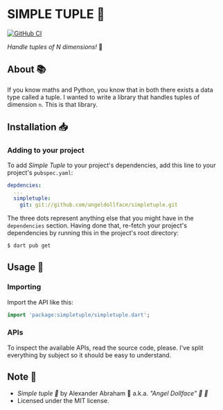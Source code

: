 # SIMPLE TUPLE :abacus:

[![GitHub CI](https://github.com/angeldollface/simpletuple/actions/workflows/dart.yml/badge.svg)](https://github.com/angeldollface/simpletuple/actions)

*Handle tuples of N dimensions!* :abacus:

## About :books:

If you know maths and Python, you know that in both there exists a data type called a tuple.
I wanted to write a library that handles tuples of dimension `n`. This is that library.

## Installation :inbox_tray:

### Adding to your project

To add *Simple Tuple* to your project's dependencies, add this line to your project's `pubspec.yaml`:

```YAML
depdencies:
  ...
  simpletuple:
    git: git://github.com/angeldollface/simpletuple.git
```

The three dots represent anything else that you might have in the `dependencies` section. Having done that, re-fetch your project's dependencies by running this in the project's root directory:

```bash
$ dart pub get
```

## Usage :hammer:

### Importing

Import the API like this:

```dart
import 'package:simpletuple/simpletuple.dart';
```

### APIs

To inspect the available APIs, read the source code, please. I've split everything by subject so it should be easy to understand.

## Note :scroll:

- *Simple tuple :abacus:* by Alexander Abraham :black_heart: a.k.a. *"Angel Dollface" :dolls: :ribbon:*
- Licensed under the MIT license.